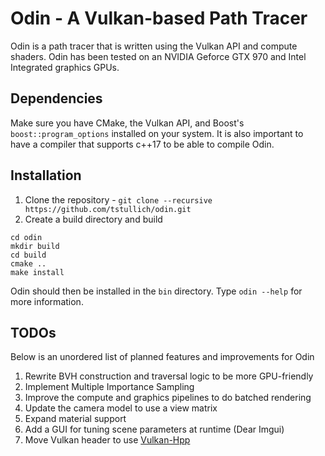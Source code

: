 # Odin - A Vulkan-based Path Tracer

Odin is a path tracer that is written using the Vulkan API and compute shaders.
Odin has been tested on an NVIDIA Geforce GTX 970 and Intel Integrated graphics GPUs.

## Dependencies
Make sure you have CMake, the Vulkan API, and Boost's `boost::program_options` installed on your system.
It is also important to have a compiler that supports c++17 to be able to compile Odin.

## Installation
1. Clone the repository - `git clone --recursive https://github.com/tstullich/odin.git`
2. Create a build directory and build
```
cd odin
mkdir build
cd build
cmake ..
make install
```

Odin should then be installed in the `bin` directory. Type `odin --help` for more information.

## TODOs
Below is an unordered list of planned features and improvements for Odin
1. Rewrite BVH construction and traversal logic to be more GPU-friendly
2. Implement Multiple Importance Sampling
3. Improve the compute and graphics pipelines to do batched rendering
4. Update the camera model to use a view matrix
5. Expand material support
6. Add a GUI for tuning scene parameters at runtime (Dear Imgui)
7. Move Vulkan header to use [Vulkan-Hpp](https://github.com/KhronosGroup/Vulkan-Hpp)